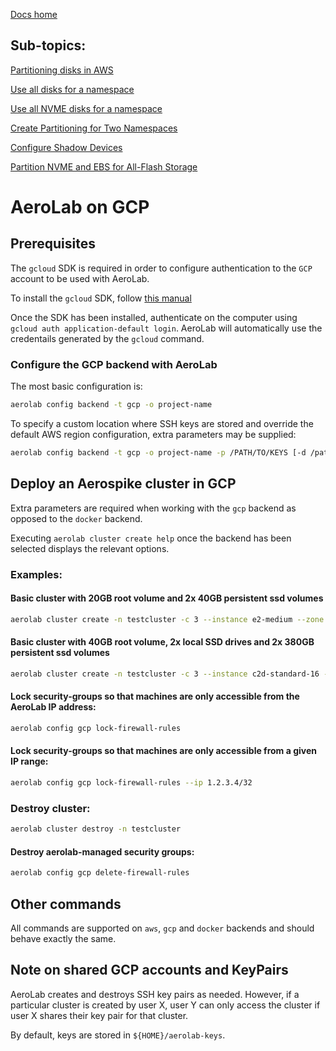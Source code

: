 [Docs home](../README.md)

## Sub-topics:

[Partitioning disks in AWS](partitioner/partition-disks.md)

[Use all disks for a namespace](partitioner/all-disks.md)

[Use all NVME disks for a namespace](partitioner/all-nvme-disks.md)

[Create Partitioning for Two Namespaces](partitioner/two-namespaces-nvme.md)

[Configure Shadow Devices](partitioner/with-shadow.md)

[Partition NVME and EBS for All-Flash Storage](partitioner/with-allflash.md)

# AeroLab on GCP

## Prerequisites

The `gcloud` SDK is required in order to configure authentication to the `GCP` account to be used with AeroLab.

To install the `gcloud` SDK, follow [this manual](https://cloud.google.com/sdk/docs/install)

Once the SDK has been installed, authenticate on the computer using `gcloud auth application-default login`. AeroLab will automatically use the credentails generated by the `gcloud` command.

### Configure the GCP backend with AeroLab

The most basic configuration is:

```bash
aerolab config backend -t gcp -o project-name
```

To specify a custom location where SSH keys are stored and override the
default AWS region configuration, extra parameters may be supplied:

```bash
aerolab config backend -t gcp -o project-name -p /PATH/TO/KEYS [-d /path/to/tmpdir/for-aerolab/to/use]
```

## Deploy an Aerospike cluster in GCP

Extra parameters are required when working with the `gcp` backend as opposed to the `docker` backend.

Executing `aerolab cluster create help` once the backend has been selected displays the relevant options.

### Examples:

#### Basic cluster with 20GB root volume and 2x 40GB persistent ssd volumes

```bash
aerolab cluster create -n testcluster -c 3 --instance e2-medium --zone us-central1-a --disk balanced:20 --disk ssd:40 --disk ssd:40
```

#### Basic cluster with 40GB root volume, 2x local SSD drives and 2x 380GB persistent ssd volumes

```bash
aerolab cluster create -n testcluster -c 3 --instance c2d-standard-16 --zone us-central1-a --disk=ssd:40 --disk=local-ssd --disk=local-ssd --disk=ssd:380 --disk=ssd:380
```

#### Lock security-groups so that machines are only accessible from the AeroLab IP address:

```bash
aerolab config gcp lock-firewall-rules
```

#### Lock security-groups so that machines are only accessible from a given IP range:

```bash
aerolab config gcp lock-firewall-rules --ip 1.2.3.4/32
```

### Destroy cluster:
```bash
aerolab cluster destroy -n testcluster
```

#### Destroy aerolab-managed security groups:

```bash
aerolab config gcp delete-firewall-rules
```

## Other commands

All commands are supported on `aws`, `gcp` and `docker` backends and should behave exactly the same.

## Note on shared GCP accounts and KeyPairs

AeroLab creates and destroys SSH key pairs as needed. However, if
a particular cluster is created by user X, user Y can only access
the cluster if user X shares their key pair for that cluster.

By default, keys are stored in `${HOME}/aerolab-keys`.
